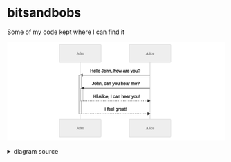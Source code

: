 # bitsandbobs
Some of my code kept where I can find it


![mermaid flowchart](diagrams/flow1.png)
<details>
  <summary>diagram source</summary>
```mermaid
sequenceDiagram
    autonumber
    Alice ->>+ John: Hello John, how are you?
    Alice ->>+ John: John, can you hear me?
    John -->>- Alice: Hi Alice, I can hear you!
    John-->>-Alice: I feel great!
            
```
</details>



![rendered image description](diagrams/diag.png)

<details>
  <summary>diagram source</summary>
  This details block is collapsed by default when viewed in GitHub. This hides the mermaid graph definition, while the rendered image
  linked above is shown. The details tag has to follow the image tag. (newlines allowed)

```mermaid
graph LR
    A[README.md]
    B{Find mermaid graphs<br>and image paths}
    C[[docker mermaid-cli]]
    D[[docker mermaid-cli]]
    E(Graph 1 png image)
    F(Graph 2 svg image)

    A -->|passed to| B
    subgraph render-md-mermaid.sh
      B --> |path/to/image1.png<br>+mermaid source| C
      B --> |path/to/image2.svg<br>+mermaid source| D
    end
    C --> E
    D --> F
```
</details>


